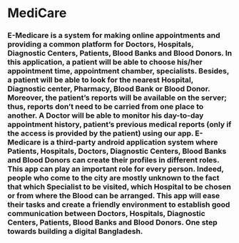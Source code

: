 # MediCare
### **E-Medicare** is a system for making online appointments and providing a common platform for Doctors, Hospitals, Diagnostic Centers, Patients, Blood Banks and Blood Donors. In this application, a patient will be able to choose his/her appointment time, appointment chamber, specialists. Besides, a patient will be able to look for the nearest Hospital, Diagnostic center, Pharmacy, Blood Bank or Blood Donor. Moreover, the patient’s reports will be available on the server; thus, reports don’t need to be carried from one place to another. A Doctor will be able to monitor his day-to-day appointment history, patient’s previous medical reports (only if the access is provided by the patient) using our app. E-Medicare is a third-party android application system where Patients, Hospitals, Doctors, Diagnostic Centers, Blood Banks and Blood Donors can create their profiles in different roles. This app can play an important role for every person. Indeed, people who come to the city are mostly unknown to the fact that which Specialist to be visited, which Hospital to be chosen or from where the Blood can be arranged. This app will ease their tasks and create a friendly environment to establish good communication between Doctors, Hospitals, Diagnostic Centers, Patients, Blood Banks and Blood Donors. One step towards building a digital Bangladesh.
